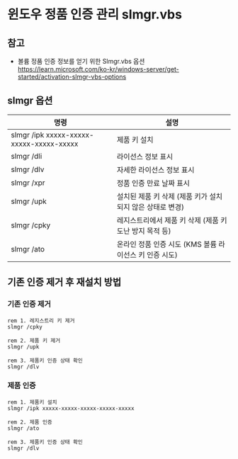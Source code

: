# 윈도우 정품 인증 관리 slmgr.vbs


## 참고
- 볼륨 정품 인증 정보를 얻기 위한 Slmgr.vbs 옵션   
    https://learn.microsoft.com/ko-kr/windows-server/get-started/activation-slmgr-vbs-options


## slmgr 옵션
| 명령 | 설명 |
|------|------|
| slmgr /ipk xxxxx-xxxxx-xxxxx-xxxxx-xxxxx | 제품 키 설치 |
| slmgr /dli | 라이선스 정보 표시 |
| slmgr /dlv | 자세한 라이선스 정보 표시 |
| slmgr /xpr | 정품 인증 만료 날짜 표시 |
| slmgr /upk | 설치된 제품 키 삭제 (제품 키가 설치되지 않은 상태로 변경) |
| slmgr /cpky | 레지스트리에서 제품 키 삭제 (제품 키 도난 방지 목적 등) |
| slmgr /ato | 온라인 정품 인증 시도 (KMS 볼륨 라이선스 키 인증 시도) |


<!--
## slmgr 옵션
```dos
rem 제품키 설치
slmgr /ipk xxxxx-xxxxx-xxxxx-xxxxx-xxxxx

rem 라이선스 정보 표시
slmgr /dli

rem 자세한 라이선스 정보 표시
slmgr /dlv

rem 정품 인증 만료 날짜 표시
slmgr /xpr

rem 설치된 제품 키 삭제 (제품 키가 설치되지 않은 상태로 변경)
slmgr /upk

rem 레지스트리에서 제품 키 삭제 (제품 키 도난 방지 목적 등)
slmgr /cpky

rem 온라인 정품 인증 시도 (KMS 볼륨 라이선스 키 인증 시도)
slmgr /ato
```
-->


## 기존 인증 제거 후 재설치 방법

### 기존 인증 제거
```dos
rem 1. 레지스트리 키 제거
slmgr /cpky

rem 2. 제품 키 제거
slmgr /upk

rem 3. 제품키 인증 상태 확인
slmgr /dlv
```


### 제품 인증
```dos
rem 1. 제품키 설치
slmgr /ipk xxxxx-xxxxx-xxxxx-xxxxx-xxxxx

rem 2. 제품 인증
slmgr /ato

rem 3. 제품키 인증 상태 확인
slmgr /dlv
```


